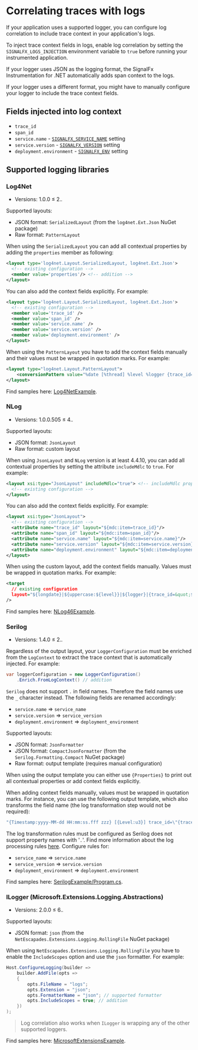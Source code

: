 # Correlating traces with logs

If your application uses a supported logger,
you can configure log correlation to
include trace context in your application's logs.

To inject trace context fields in logs,
enable log correlation by setting the `SIGNALFX_LOGS_INJECTION`
environment variable to `true` before running your instrumented application.

If your logger uses JSON as the logging format,
the SignalFx Instrumentation for .NET automatically adds
span context to the logs.

If your logger uses a different format,
you might have to manually configure your
logger to include the trace context fields.

## Fields injected into log context

- `trace_id`
- `span_id`
- `service.name` -
  [`SIGNALFX_SERVICE_NAME`](advanced-config.md) setting
- `service.version` -
  [`SIGNALFX_VERSION`](advanced-config.md) setting
- `deployment.environment` -
  [`SIGNALFX_ENV`](advanced-config.md) setting

## Supported logging libraries

### Log4Net

- Versions: 1.0.0 ≤ 2.*.*

Supported layouts:

- JSON format: `SerializedLayout` (from the `log4net.Ext.Json` NuGet package)
- Raw format: `PatternLayout`

When using the `SerializedLayout` you can add all contextual properties
by adding the `properties` member as following:

```xml
<layout type='log4net.Layout.SerializedLayout, log4net.Ext.Json'>
  <!-- existing configuration -->
  <member value='properties'/> <!-- addition -->
</layout>
```

You can also add the context fields explicitly. For example:

```xml
<layout type='log4net.Layout.SerializedLayout, log4net.Ext.Json'>
  <!-- existing configuration -->
  <member value='trace_id' />
  <member value='span_id' />
  <member value='service.name' />
  <member value='service.version' />
  <member value='deployment.environment' />
</layout>
```

When using the `PatternLayout` you have to add the context fields manually
and their values must be wrapped in quotation marks. For example:

```xml
<layout type="log4net.Layout.PatternLayout">
    <conversionPattern value="%date [%thread] %level %logger {trace_id=&quot;%property{trace_id}&quot;, span_id=&quot;%property{span_id}&quot;, service.name=&quot;%property{service.name}&quot;, service.version=&quot;%property{service.version}&quot;, deployment.environment=&quot;%property{deployment.environment}&quot;} - %message%newline" />
</layout>
```

Find samples here: [Log4NetExample](../tracer/samples/AutomaticTraceIdInjection/Log4NetExample).

### NLog

- Versions: 1.0.0.505 ≤ 4.*.*

Supported layouts:

- JSON format: `JsonLayout`
- Raw format: custom layout

When using `JsonLayout` and `NLog` version is at least 4.4.10,
you can add all contextual properties
by setting the attribute `includeMdlc` to `true`. For example:

```xml
<layout xsi:type="JsonLayout" includeMdlc="true"> <!-- includeMdlc property available in NLog 4.4.10+ -->
  <!-- existing configuration -->
</layout>
```

You can also add the context fields explicitly. For example:

```xml
<layout xsi:type="JsonLayout">
  <!-- existing configuration -->
  <attribute name="trace_id" layout="${mdc:item=trace_id}"/>
  <attribute name="span_id" layout="${mdc:item=span_id}"/>    
  <attribute name="service.name" layout="${mdc:item=service.name}"/>
  <attribute name="service.version" layout="${mdc:item=service.version}"/>
  <attribute name="deployment.environment" layout="${mdc:item=deployment.environment}"/>
</layout>
```

When using the custom layout, add the context fields manually.
Values must be wrapped in quotation marks. For example:

```xml
<target
  // existing configuration
  layout="${longdate}|${uppercase:${level}}|${logger}|{trace_id=&quot;${mdc:item=trace_id}&quot;,span_id=&quot;${mdc:item=span_id}&quot;,service.name=&quot;${mdc:item=service.name}&quot;,service.version=&quot;${mdc:item=service.version}&quot;,deployment.environment=&quot;${mdc:item=deployment.environment}&quot;}|${message}"
/>
```

Find samples here: [NLog46Example](../tracer/samples/AutomaticTraceIdInjection/NLog46Example).

### Serilog

- Versions: 1.4.0 ≤ 2.*.*

Regardless of the output layout, your `LoggerConfiguration` must be
enriched from the `LogContext` to extract the trace context
that is automatically injected. For example:

```csharp
var loggerConfiguration = new LoggerConfiguration()
    .Enrich.FromLogContext() // addition
```

`Serilog` does not support `.` in field names.
Therefore the field names use the `_` character instead.
The following fields are renamed accordingly:

- `service.name` => `service_name`
- `service.version` => `service_version`
- `deployment.environment` => `deployment_environment`

Supported layouts:

- JSON format: `JsonFormatter`
- JSON format: `CompactJsonFormatter` (from the `Serilog.Formatting.Compact`
  NuGet package)
- Raw format: output template (requires manual configuration)

When using the output template you can either use `{Properties}`
to print out all contextual properties or add context fields explicitly.

When adding context fields manually, values must be wrapped in
quotation marks.
For instance, you can use the following output template,
which also transforms the field name
(the log transformation step would not be required):

```csharp
"{Timestamp:yyyy-MM-dd HH:mm:ss.fff zzz} [{Level:u3}] trace_id=\"{trace_id}\" span_id=\"{span_id}\" service.name=\"{service_name}\" service.version=\"{service_version}\" deployment.environment=\"{deployment_environment}\"{NewLine}{Message:lj}{NewLine}{Exception}"
```

The log transformation rules must be configured as Serilog does not support
property names with '`.`'. Find more information about the log processing rules
[here](https://docs.splunk.com/Observability/logs/processors.html#logs-processors).
Configure rules for:

- `service_name` => `service.name`
- `service_version` => `service.version`
- `deployment_environment` => `deployment.environment`

Find samples here: [SerilogExample/Program.cs](../tracer/samples/AutomaticTraceIdInjection/SerilogExample/Program.cs).

### ILogger (Microsoft.Extensions.Logging.Abstractions)

- Versions: 2.0.0 ≤ 6.*.*

Supported layouts:

- JSON format: `json`
  (from the `NetEscapades.Extensions.Logging.RollingFile` NuGet package)

When using `NetEscapades.Extensions.Logging.RollingFile`
you have to enable the `IncludeScopes` option and use the `json` formatter. For example:

```csharp
Host.ConfigureLogging(builder => 
    builder.AddFile(opts =>
    {
        opts.FileName = "logs";
        opts.Extension = "json";
        opts.FormatterName = "json"; // supported formatter
        opts.IncludeScopes = true; // addition
    })
);
```

> Log correlation also works when `ILogger` is wrapping
any of the other supported loggers.

Find samples here: [MicrosoftExtensionsExample](../tracer/samples/AutomaticTraceIdInjection/MicrosoftExtensionsExample).

